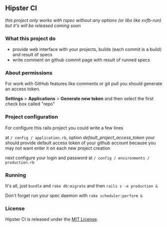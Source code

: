 ## Hipster CI

*this project only works with rspec without any options (or libs like xvfb-run) but it's  will be released coming soon*

### What this project do

  - provide web interface with your projects, builds (each commit is a build) and result of specs
  - write comment on github commit page with result of runned specs

### About permissions

  For work with GitHub features like comments or git pull you should generate an access token.
  
  **Settings** > **Applications** > **Generate new token**
  and then select the first check box called "repo"
  
### Project configuration

  For configure this rails project you could write a few lines
  
  at `/ config / application.rb`, option *default_project_access_token* your should provide
  default access token of your github account because you may not want enter it on each new project creation
  
  next configure your login and password at `/ config / environments / production.rb`
  
### Running

  It's all, just `bundle` and `rake db:migrate` and then `rails s -e production &`
  
  Don't forget run your spec daemon with `rake scheduler:perform &`

### License

Hipster CI is released under the [MIT License](http://www.opensource.org/licenses/MIT).
